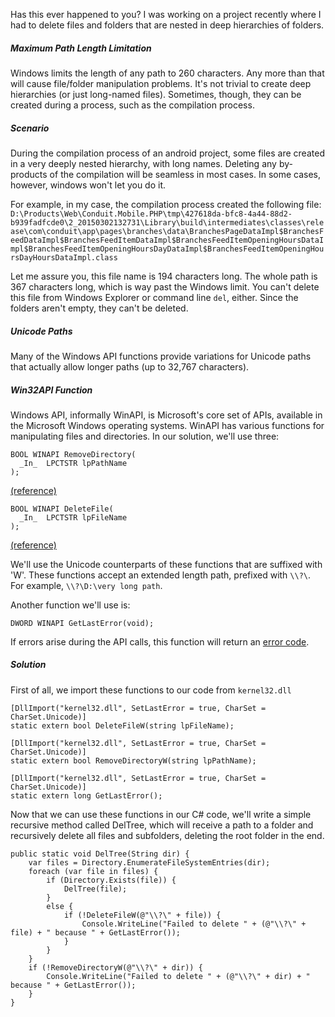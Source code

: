 Has this ever happened to you? I was working on a project recently where I had to delete files and folders that are nested in deep hierarchies of folders.

##### Maximum Path Length Limitation
Windows limits the length of any path to 260 characters. Any more than that will cause file/folder manipulation problems. It's not trivial to create deep hierarchies (or just long-named files). Sometimes, though, they can be created during a process, such as the compilation process.

##### Scenario
During the compilation process of an android project, some files are created in a very deeply nested hierarchy, with long names. Deleting any by-products of the compilation will be seamless in most cases. In some cases, however, windows won't let you do it.

For example, in my case, the compilation process created the following file:
`D:\Products\Web\Conduit.Mobile.PHP\tmp\427618da-bfc8-4a44-88d2-b939fadfcde0\2_20150302132731\Library\build\intermediates\classes\release\com\conduit\app\pages\branches\data\BranchesPageDataImpl$BranchesFeedDataImpl$BranchesFeedItemDataImpl$BranchesFeedItemOpeningHoursDataImpl$BranchesFeedItemOpeningHoursDayDataImpl$BranchesFeedItemOpeningHoursDayHoursDataImpl.class`

Let me assure you, this file name is 194 characters long. The whole path is 367 characters long, which is way past the Windows limit. You can't delete this file from Windows Explorer or command line `del`, either. Since the folders aren't empty, they can't be deleted.

##### Unicode Paths
Many of the Windows API functions provide variations for Unicode paths that actually allow longer paths (up to 32,767 characters).

##### Win32API Function
Windows API, informally WinAPI, is Microsoft's core set of APIs, available in the Microsoft Windows operating systems. WinAPI has various functions for manipulating files and directories. In our solution, we'll use three:

```language-c
BOOL WINAPI RemoveDirectory(
  _In_  LPCTSTR lpPathName
);
```
[(reference)](https://msdn.microsoft.com/en-us/library/windows/desktop/aa365488%28v=vs.85%29.aspx)
```language-c
BOOL WINAPI DeleteFile(
  _In_  LPCTSTR lpFileName
);
```
[(reference)](https://msdn.microsoft.com/en-us/library/windows/desktop/aa363915%28v=vs.85%29.aspx)

We'll use the Unicode counterparts of these functions that are suffixed with 'W'. These functions accept an extended length path, prefixed with `\\?\`. For example, `\\?\D:\very long path`.

Another function we'll use is:
```language-c
DWORD WINAPI GetLastError(void);
```
If errors arise during the API calls, this function will return an [error code](https://msdn.microsoft.com/en-us/library/windows/desktop/ms681381(v=vs.85).aspx).

##### Solution
First of all, we import these functions to our code from `kernel32.dll`
```language-csharp
[DllImport("kernel32.dll", SetLastError = true, CharSet = CharSet.Unicode)]
static extern bool DeleteFileW(string lpFileName);

[DllImport("kernel32.dll", SetLastError = true, CharSet = CharSet.Unicode)]
static extern bool RemoveDirectoryW(string lpPathName);

[DllImport("kernel32.dll", SetLastError = true, CharSet = CharSet.Unicode)]
static extern long GetLastError();
```
Now that we can use these functions in our C# code, we'll write a simple recursive method called DelTree, which will receive a path to a folder and recursively delete all files and subfolders, deleting the root folder in the end.
```language-csharp
public static void DelTree(String dir) {
    var files = Directory.EnumerateFileSystemEntries(dir);
    foreach (var file in files) {
        if (Directory.Exists(file)) {
            DelTree(file);
        }
        else {
            if (!DeleteFileW(@"\\?\" + file)) {
                Console.WriteLine("Failed to delete " + (@"\\?\" + file) + " because " + GetLastError());    
            }
        }
    }
    if (!RemoveDirectoryW(@"\\?\" + dir)) {
        Console.WriteLine("Failed to delete " + (@"\\?\" + dir) + " because " + GetLastError());
    }
} 
```
